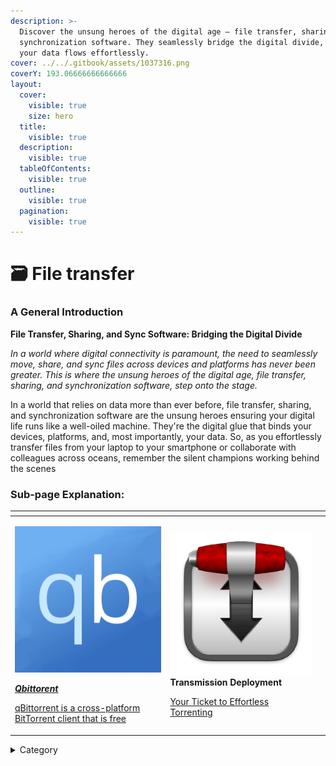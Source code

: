 ```yaml
---
description: >-
  Discover the unsung heroes of the digital age – file transfer, sharing, and
  synchronization software. They seamlessly bridge the digital divide, ensuring
  your data flows effortlessly.
cover: ../../.gitbook/assets/1037316.png
coverY: 193.06666666666666
layout:
  cover:
    visible: true
    size: hero
  title:
    visible: true
  description:
    visible: true
  tableOfContents:
    visible: true
  outline:
    visible: true
  pagination:
    visible: true
---
```


# 🗃 File transfer

### A General Introduction

**File Transfer, Sharing, and Sync Software: Bridging the Digital Divide**

_In a world where digital connectivity is paramount, the need to seamlessly move, share, and sync files across devices and platforms has never been greater. This is where the unsung heroes of the digital age, file transfer, sharing, and synchronization software, step onto the stage._

In a world that relies on data more than ever before, file transfer, sharing, and synchronization software are the unsung heroes ensuring your digital life runs like a well-oiled machine. They're the digital glue that binds your devices, platforms, and, most importantly, your data. So, as you effortlessly transfer files from your laptop to your smartphone or collaborate with colleagues across oceans, remember the silent champions working behind the scenes

### Sub-page Explanation:



<table><thead><tr><th width="277.3333333333333"></th><th width="263"></th><th></th></tr></thead><tbody><tr><td><p><img src="../../.gitbook/assets/square_qbittorrent_logo_by_zoro6663_dg8ip5w-fullview.jpg" alt="" data-size="original"></p><p><a href="https://docs.scaleinfinite.fr/demo-deployment/file-transfer/qbittorent-deployment"><em><strong>Qbittorent</strong></em></a></p> <p><a href="https://docs.scaleinfinite.fr/demo-deployment/file-transfer/qbittorent-deployment">qBittorrent is a cross-platform BitTorrent client that is free</a></p></td><td><p><img src="../../.gitbook/assets/image (1).png" alt="" data-size="original"><strong>Transmission Deployment</strong></p> <p><a href="https://docs.scaleinfinite.fr/demo-deployment/file-transfer/transmission-deployment">Your Ticket to Effortless Torrenting</a></p></td><td></td></tr></tbody></table>

<details>

<summary>Category</summary>

Kubernetes, cloud computing, DevOps, cloud services, hosting platform, container orchestration, cloud infrastructure, cloud deployment, cloud management, cloud technology, cloud solutions, file transfer

</details>
